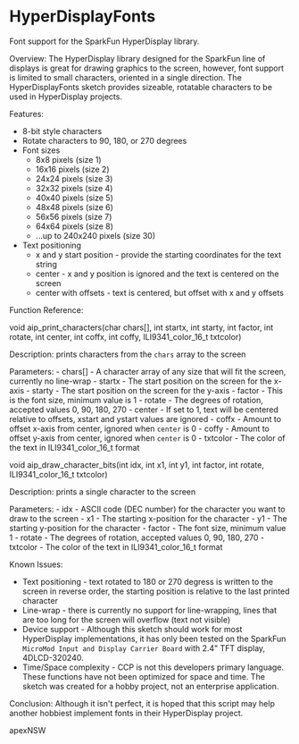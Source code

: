 # HyperDisplayFonts
Font support for the SparkFun HyperDisplay library.

Overview:
The HyperDisplay library designed for the SparkFun line of displays is great for drawing graphics to the screen, 
however, font support is limited to small characters, oriented in a single direction.  The HyperDisplayFonts sketch provides
sizeable, rotatable characters to be used in HyperDisplay projects.  

Features:
  - 8-bit style characters
  - Rotate characters to 90, 180, or 270 degrees
  - Font sizes
      - 8x8   pixels (size 1)
      - 16x16 pixels (size 2)
      - 24x24 pixels (size 3)
      - 32x32 pixels (size 4)
      - 40x40 pixels (size 5)
      - 48x48 pixels (size 6)
      - 56x56 pixels (size 7)
      - 64x64 pixels (size 8)
      - ...up to 240x240 pixels (size 30)
  - Text positioning
      - x and y start position - provide the starting coordinates for the text string
      - center - x and y position is ignored and the text is centered on the screen
      - center with offsets - text is centered, but offset with x and y offsets

Function Reference:

  void aip_print_characters(char chars[], int startx, int starty, int factor, int rotate, int center, int coffx, int coffy, ILI9341_color_16_t txtcolor)
  
  Description: prints characters from the `chars` array to the screen
  
  Parameters:
      - chars[] - A character array of any size that will fit the screen, currently no line-wrap
      - startx - The start position on the screen for the x-axis
      - starty - The start position on the screen for the y-axis
      - factor - This is the font size, minimum value is 1
      - rotate - The degrees of rotation, accepted values 0, 90, 180, 270
      - center - If set to 1, text will be centered relative to offsets, xstart and ystart values are ignored
      - coffx  - Amount to offset x-axis from center, ignored when `center` is 0
      - coffy  - Amount to offset y-axis from center, ignored when `center` is 0
      - txtcolor - The color of the text in ILI9341_color_16_t format
      
      
  void aip_draw_character_bits(int idx, int x1, int y1, int factor, int rotate, ILI9341_color_16_t txtcolor)
  
  Description: prints a single character to the screen
  
  Parameters:
      - idx   - ASCII code (DEC number) for the character you want to draw to the screen
      - x1    - The starting x-position for the character
      - y1    - The starting y-position for the character
      - factor - The font size, minimum value 1
      - rotate - The degrees of rotation, accepted values 0, 90, 180, 270
      - txtcolor - The color of the text in ILI9341_color_16_t format
      
Known Issues:
  - Text positioning - text rotated to 180 or 270 degress is written to the screen in reverse order, the starting position is relative to the last printed character
  - Line-wrap - there is currently no support for line-wrapping, lines that are too long for the screen will overflow (text not visible)
  - Device support - Although this sketch should work for most HyperDisplay implementations, it has only been tested on the SparkFun `MicroMod Input and Display Carrier Board`
                     with 2.4" TFT display, 4DLCD-320240.
  - Time/Space complexity - CCP is not this developers primary language.  These functions have not been optimized for space and time.  The sketch was created for a hobby
                    project, not an enterprise application.
                    

Conclusion:
  Although it isn't perfect, it is hoped that this script may help another hobbiest implement fonts in their HyperDisplay project.
  
  apexNSW

